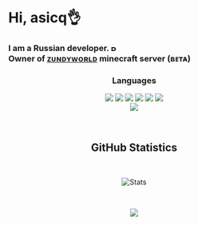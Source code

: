 <h1>Hi, asicq👌</h1>
<h3>
  I am a Russian developer. <img
  src="https://flagcdn.com/16x12/ru.png"
  srcset="https://flagcdn.com/32x24/ru.png 2x,
    https://flagcdn.com/48x36/ru.png 3x"
  width="16"
  height="12"
  alt="Россия"><br>
Owner of <a href="https://zundyworld.easydonate.ru">ᴢᴜɴᴅʏᴡᴏʀʟᴅ</a> minecraft server (ʙᴇᴛᴀ)
</h3>

<h3 align="center">Languages</h1>
<div align="center">
  <div>
    <img src="https://img.shields.io/badge/C%23-090909?style=for-the-badge&logo=sharp&logoColor=99CC00">
    <img src="https://img.shields.io/badge/-C++-090909?style=for-the-badge&logo=C%2b%2b&logoColor=6296CC">
    <img src="https://img.shields.io/badge/-HTML-090909?style=for-the-badge&logo=HTML5&logoColor=E34F26">
    <img src="https://img.shields.io/badge/-Python-090909?style=for-the-badge&logo=python&logoColor=3776AB">
    <img src="https://img.shields.io/badge/-CSS-090909?style=for-the-badge&logo=css3&logoColor=1572B6">
    <img src="https://img.shields.io/badge/-PHP-090909?style=for-the-badge&logo=php&logoColor=bd3df9">
  </div>
  <div>
     <img src="https://img.shields.io/badge/-Java-090909?style=for-the-badge&logo=java&logoColor=bd3df9">
  </div>
</p>

<br><h2> GitHub Statistics</h2><br>

<p align="center">

![Stats](https://github-readme-stats.vercel.app/api/top-langs/?username=asicq&layout=compact&theme=tokyonight)

<br>

<p align="center">
  <img src="https://github-readme-stats.vercel.app/api?username=asicq&theme=bear&show_icons=true&hide_border=true&count_private=true&locale=ru">
</p>

</p>
